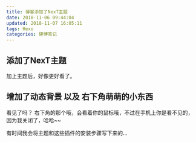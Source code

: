 ```yaml
---
title: 博客添加了NexT主题
date: 2018-11-06 09:44:04
updated: 2018-11-07 16:05:11
tags: Hexo
categories: 建博笔记
---
```


## 添加了NexT主题
加上主题后，好像更好看了。

## 增加了动态背景 以及 右下角萌萌的小东西
<!-- more -->
看见了吗？ 右下角的那个哦，会看着你的鼠标哦，不过在手机上你是看不见的，因为我关闭了，哈哈~~

有时间我会将主题和这些插件的安装步骤写下来的...

